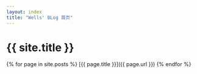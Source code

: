 ```yaml
---
layout: index
title: "Wells' BLog 首页"
---
```


# {{ site.title }}  


{% for page in site.posts %}
[{{ page.title }}]({{ page.url }})
{% endfor %}